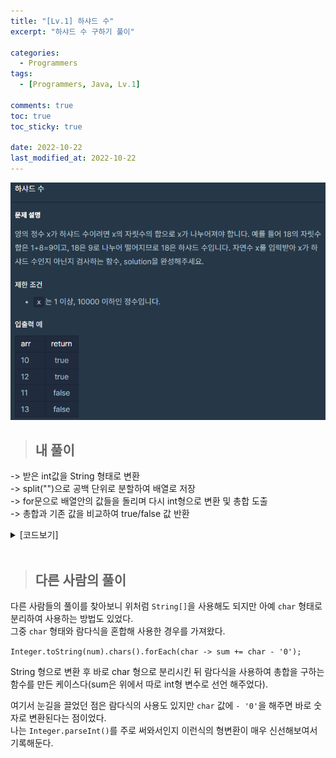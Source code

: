 ```yaml
---
title: "[Lv.1] 하샤드 수"
excerpt: "하샤드 수 구하기 풀이"

categories:
  - Programmers
tags:
  - [Programmers, Java, Lv.1]

comments: true
toc: true
toc_sticky: true

date: 2022-10-22
last_modified_at: 2022-10-22
---
```


<p align="center">
  <img width="calc(100% - #{$right-sidebar-width-narrow})" height="auto" src="/assets/images/programmers/harshad.PNG">
</p>

> ## 내 풀이

-> 받은 int값을 String 형태로 변환  
-> split("")으로 공백 단위로 분할하여 배열로 저장  
-> for문으로 배열안의 값들을 돌리며 다시 int형으로 변환 및 총합 도출  
-> 총합과 기존 값을 비교하여 true/false 값 반환

<details class="no-arrow" markdown="1">
<summary>[코드보기]</summary>

```java

class Solution {
    public boolean solution(int x) {

        String[] array = Integer.toString(x).split("");

        int sum =0;

        for(String str : array){
            int num = Integer.parseInt(str);
            sum += num;
        }

        return x % sum == 0;
    }
}
```

</details>

<br>

> ## 다른 사람의 풀이

다른 사람들의 풀이를 찾아보니 위처럼 `String[]`을 사용해도 되지만 아예 `char` 형태로 분리하여 사용하는 방법도 있었다.  
그중 `char` 형태와 람다식을 혼합해 사용한 경우를 가져왔다.

`Integer.toString(num).chars().forEach(char -> sum += char - '0');`

String 형으로 변환 후 바로 char 형으로 분리시킨 뒤 람다식을 사용하여 총합을 구하는 함수를 만든 케이스다(sum은 위에서 따로 int형 변수로 선언 해주었다).

여기서 눈길을 끌었던 점은 람다식의 사용도 있지만 `char` 값에 `- '0'`을 해주면 바로 숫자로 변환된다는 점이었다.  
나는 `Integer.parseInt()`를 주로 써와서인지 이런식의 형변환이 매우 신선해보여서 기록해둔다.
